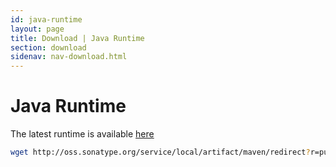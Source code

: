```yaml
---
id: java-runtime
layout: page
title: Download | Java Runtime
section: download
sidenav: nav-download.html
---
```

# Java Runtime
The latest runtime is available [here](http://oss.sonatype.org/service/local/artifact/maven/redirect?r=public\&g=org.kevoree\&a=org.kevoree.tools.runtime\&v=LATEST)
```sh
wget http://oss.sonatype.org/service/local/artifact/maven/redirect?r=public\&g=org.kevoree\&a=org.kevoree.tools.runtime\&v=LATEST -O kevoree.jar
```
